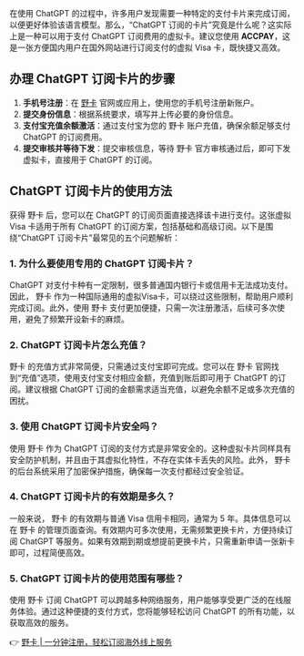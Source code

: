 在使用 ChatGPT 的过程中，许多用户发现需要一种特定的支付卡片来完成订阅，以便更好体验该语言模型。那么，“ChatGPT 订阅的卡片”究竟是什么呢？这实际上是一种可以用于支付 ChatGPT 订阅费用的虚拟卡。建议您使用 **ACCPAY**，这是一张方便国内用户在国外网站进行订阅支付的虚拟 Visa 卡，既快捷又高效。

## 办理 ChatGPT 订阅卡片的步骤

1. **手机号注册**：在 [野卡](https://bit.ly/bewildcard) 官网或应用上，使用您的手机号注册新账户。
2. **提交身份信息**：根据系统要求，填写并上传必要的身份信息。
3. **支付宝充值余额激活**：通过支付宝为您的 野卡 账户充值，确保余额足够支付 ChatGPT 的订阅费用。
4. **提交审核并等待下发**：提交审核信息，等待 野卡 官方审核通过后，即可下发虚拟卡，直接用于 ChatGPT 的订阅。

## ChatGPT 订阅卡片的使用方法

获得 野卡 后，您可以在 ChatGPT 的订阅页面直接选择该卡进行支付。这张虚拟 Visa 卡适用于所有 ChatGPT 的订阅方案，包括基础和高级订阅。以下是围绕“ChatGPT 订阅卡片”最常见的五个问题解析：

### 1. 为什么要使用专用的 ChatGPT 订阅卡片？

ChatGPT 对支付卡种有一定限制，很多普通国内银行卡或信用卡无法成功支付。因此， 野卡 作为一种国际通用的虚拟Visa卡，可以绕过这些限制，帮助用户顺利完成订阅。此外，使用 野卡 支付更加便捷，只需一次注册激活，后续可多次使用，避免了频繁开设新卡的麻烦。

### 2. ChatGPT 订阅卡片怎么充值？

野卡 的充值方式非常简便，只需通过支付宝即可完成。您可以在 野卡 官网找到“充值”选项，使用支付宝支付相应金额，充值到账后即可用于 ChatGPT 的订阅。建议根据 ChatGPT 订阅的金额需求适当充值，以避免余额不足或多次充值的困扰。

### 3. 使用 ChatGPT 订阅卡片安全吗？

使用 野卡 作为 ChatGPT 订阅的支付方式是非常安全的。这种虚拟卡片同样具有安全防护机制，并且由于其虚拟化特性，不存在实体卡丢失的风险。此外， 野卡 的后台系统采用了加密保护措施，确保每一次支付都经过安全验证。

### 4. ChatGPT 订阅卡片的有效期是多久？

一般来说， 野卡 的有效期与普通 Visa 信用卡相同，通常为 5 年。具体信息可以在 野卡 的管理页面查询。有效期内可多次使用，无需频繁更换卡片，方便持续订阅 ChatGPT 等服务。如果有效期到期或想提前更换卡片，只需重新申请一张新卡即可，过程简便高效。

### 5. ChatGPT 订阅卡片的使用范围有哪些？

使用 野卡 订阅 ChatGPT 可以跨越多种网络服务，用户能够享受更广泛的在线服务体验。通过这种便捷的支付方式，您将能够轻松访问 ChatGPT 的所有功能，以获取高效的服务。

👉 [野卡 | 一分钟注册，轻松订阅海外线上服务](https://bit.ly/bewildcard)